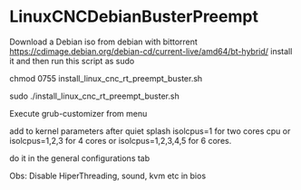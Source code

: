 # LinuxCNCDebianBusterPreempt
Download a Debian iso from debian with bittorrent 
https://cdimage.debian.org/debian-cd/current-live/amd64/bt-hybrid/
install it and then run this script as sudo

chmod 0755 install_linux_cnc_rt_preempt_buster.sh

sudo ./install_linux_cnc_rt_preempt_buster.sh

Execute grub-customizer from menu

add to kernel parameters after quiet splash isolcpus=1 for two cores cpu or isolcpus=1,2,3 for 4 cores or isolcpus=1,2,3,4,5 for 6 cores.

do it in the general configurations tab

Obs: Disable HiperThreading, sound, kvm etc in bios
